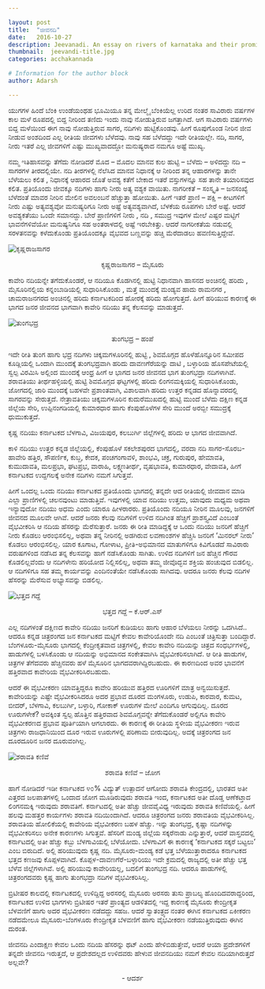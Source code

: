 ```yaml
---

layout: post
title:  "ಜೀವನದಿ"
date:   2016-10-27
description: Jeevanadi. An essay on rivers of karnataka and their prominance in relation with kannada movies!
thumbnail:  jeevandi-title.jpg
categories: acchakannada

# Information for the author block
author: Adarsh

---
```


ಯುಗಗಳ ಹಿಂದೆ ಬೆಂಕಿ ಉಂಡೆಯಂಥಹ ಭೂಮಿಯೂ ತನ್ನ ಮೇಲ್ಮೈ  ಬೆಂಕಿಯೆಲ್ಲ ಉರಿದ ನಂತರ ಸಾವಿರಾರು ವರ್ಷಗಳ ಕಾಲ ಮಳೆ ರೂಪದಲ್ಲಿ ಬಿದ್ದ ನೀರಿಂದ ತಣಿದು ಇಂದು ನಾವು ನೋಡುತ್ತಿರುವ ಜಗತ್ತಾಗಿದೆ. ಆಗ ಸಾವಿರಾರು ವರ್ಷಗಳು ಬಿದ್ದ ಮಳೆಯಿಂದ  ಈಗ ನಾವು ನೋಡುತ್ತಿರುವ ಸಾಗರ, ನದಿಗಳು ಹುಟ್ಟಿಕೊಂಡವು. ಹೀಗೆ ರೂಪುಗೊಂಡ ನೀರಿನ ಜೀವ ನೀಡುವ ಅಂಶದಿಂದ ಎಲ್ಲ ರೀತಿಯ ಜೀವಗಳು ಬೆಳೆದವು. ನಾವು ಸಹ ಬೆಳೆದದ್ದು ಇದೇ ರೀತಿಯಲ್ಲೇ. ನದಿ, ಸಾಗರ, ನೀರು ಇತರೆ ಎಲ್ಲ ಜೀವಗಳಿಗೆ ಎಷ್ಟು ಮುಖ್ಯವಾದದ್ದೋ ಮನುಷ್ಯರಾದ ನಮಗೂ ಅಷ್ಟೆ ಮುಖ್ಯ.<!--more-->

ನಮ್ಮ ಇತಿಹಾಸವನ್ನು ತೆಗೆದು ನೋಡಿದರೆ ಮೊದ –  ಮೊದಲ ಮಾನವ ಕುಲ ಹುಟ್ಟಿ – ಬೆಳೆದು  – ಅಳಿದದ್ದು  ನದಿ – ಸಾಗರಗಳ ತೀರದಲ್ಲಿಯೇ. ನದಿ ತೀರಗಳಲ್ಲಿ ನೆಲೆಸಿದ ಮಾನವ ನಿಧಾನಕ್ಕೆ  ಆ ನೀರಿಂದ ತನ್ನ ಆಹಾರಗಳನ್ನು ತಾನೇ ಬೆಳೆಯಲು ಕಲಿತ , ನಿಧಾನಕ್ಕೆ ಆಹಾರದ ಜೊತೆ ಅವಶ್ಯ ಕತೆಗೆ ಬೇಕಾದ ಇತರೆ ವಸ್ತುಗಳನ್ನೂ ಸಹ ತಾನೇ ತಯಾರಿಸವುದ ಕಲಿತ. ಪ್ರತಿಯೊಂದು ಜೀವಕ್ಕೂ  ನದಿಗಳು ಹಾಗು ನೀರು ಅತ್ಯ ವಶ್ಯಕ ವಾಯಿತು. ನಾಗರೀಕತೆ – ಸಂಸ್ಕೃತಿ – ಜನಸಂಖ್ಯೆ ಬೆಳೆದಂತೆ ಮಾವರ ನೀರಿನ ಮೇಲಿನ ಅವಲಂಬನೆ ಹೆಚ್ಚುತ್ತಾ ಹೋಯಿತು. ಹೀಗೆ ಇತರೆ ಪ್ರಾಣಿ – ಪಕ್ಷಿ – ಕೀಟಗಳಿಗೆ ನೀರು ಎಷ್ಟು ಅತ್ಯವಶ್ಯವೋ ಮನುಷ್ಯರಿಗೂ ನೀರು ಅಷ್ಟೆ ಅತ್ಯವಶ್ಯವಾಗಿದೆ, ಬೆಳಕೆಯ ರೂಪಗಳು ಬೇರೆ ಅಷ್ಟೆ. ಆದರೆ ಅವಶ್ಯಕತೆಯು ಒಂದೇ ಸಮಾನದ್ದು. ಬೇರೆ ಪ್ರಾಣಿಗಳಿಗೆ ನೀರು , ನದಿ , ಸಮುದ್ರ ಇವುಗಳ ಮೇಲೆ ಎಷ್ಟರ ಮಟ್ಟಿಗೆ ಭಾವನೆಗಳಿವೆಯೋ ಮನುಷ್ಯನಿಗೂ ಸಹ ಅಂತರಾಳದಲ್ಲಿ ಅಷ್ಟೆ ಇರಬೇಕಿತ್ತು. ಆದರೆ ನಾಗರೀಕತೆಯ ನಡುವಲ್ಲಿ ಸರಳತನವನ್ನು ಕಳೆದುಕೊಂಡು ಪ್ರತಿಯೊಂದಕ್ಕೂ ವೈಭವದ ಬಣ್ಣವನ್ನು ಹಚ್ಚಿ ಮೆರೆದಾಡಲು ಹವಣಿಸುತ್ತಿದ್ದೇವೆ.

![ಕೃಷ್ಣರಾಜಸಾಗರ](/assets/img/krs.jpg  "KRS")
<p align="center">ಕೃಷ್ಣರಾಜಸಾಗರ – ಮೈಸೂರು</p>
ಕಾವೇರಿ ನದಿಯನ್ನೇ ತಗೆದುಕೊಂಡರೆ, ಆ ನದಿಯೂ ಕೊಡಗಿನಲ್ಲಿ ಹುಟ್ಟಿ ನಿಧಾನವಾಗಿ ಹಾಸನದ ಅಂಚಿನಲ್ಲಿ ಹರಿದು , ಮೈಸೂರಿನಲ್ಲಿಯ ಕನ್ನಂಬಾಡಿಯಲ್ಲಿ ಸುಧಾರಿಸಿಕೊಂಡು , ಮತ್ತೆ ಮುಂದಕ್ಕೆ ಮಂಡ್ಯವ ಹಾದು ರಾಮನಗರ , ಚಾಮರಾಜನಗರದ ಅಂಚಿನಲ್ಲಿ ಹರಿದು ಕರ್ನಾಟಕದಿಂದ ಹೋರಕ್ಕೆ ಹರಿದು ಹೋಗುತ್ತದೆ. ಹೀಗೆ ಹರಿಯುವ ಕಾರಣಕ್ಕೆ ಈ ಭಾಗದ ಜನರ ಜೀವನದ ಭಾಗವಾಗಿ ಕಾವೇರಿ ನದಿಯು ತನ್ನ ಕೆಲಸವನ್ನು ಮಾಡುತ್ತದೆ.

![ತುಂಗಭದ್ರ](/assets/img/tungabhadra_hampe.jpg  "Tungabhadra-hampe")

<p align="center"> ತುಂಗಭದ್ರ – ಹಂಪೆ</p>

ಇದೇ ರೀತಿ ತುಂಗ ಹಾಗು ಭದ್ರ ನದಿಗಳು ಚಿಕ್ಕಮಗಳೂರಿನಲ್ಲಿ ಹುಟ್ಟಿ , ಶಿವಮೊಗ್ಗದ ಹೊಳೆಹೊನ್ನೂರಿನ ಸಮೀಪದ ಕೂಡ್ಲಿಯಲ್ಲಿ ಒಂದಾಗಿ ಮುಂದಕ್ಕೆ ತುಂಗಭದ್ರವಾಗಿ ಹರಿದು ದಾವಣಗೆರೆಯನ್ನು ದಾಟಿ , ಬಳ್ಳಾರಿಯ ಹೊಸಪೇಟೆಯಲ್ಲಿ ಸ್ವಲ್ಪ ವಿರಮಿಸಿ ಅಲ್ಲಿಂದ ಮುಂದಕ್ಕೆ ಆಂಧ್ರ ಹೀಗೆ ಆ ಭಾಗದ ಜನರ ಜೀವನದ ಭಾಗ ತುಂಗಭದ್ರಾ ನದಿಗಳಾಗಿವೆ. ಶರಾವತಿಯು ತೀರ್ಥಹಳ್ಳಿಯಲ್ಲಿ ಹುಟ್ಟಿ ಶಿವಮೊಗ್ಗದ ಘಟ್ಟಗಳಲ್ಲಿ ಹರಿದು ಲಿಂಗನಮಕ್ಕಿಯಲ್ಲಿ ಸುಧಾರಿಸಿಕೊಂಡು, ಜೋಗದಲ್ಲಿ ಜಾರಿ ಮುಂದಕ್ಕೆ ಬಹಳವೇ ಪ್ರಶಾಂತವಾಗಿ, ವಿಶಾಲವಾಗಿ ಹರಿದು ಉತ್ತರ ಕನ್ನಡದ ಹೊನ್ನಾವರದಲ್ಲಿ ಸಾಗರವನ್ನು ಸೇರುತ್ತದೆ.
ನೇತ್ರಾವತಿಯು ಚಿಕ್ಕಮಗಳೂರಿನ ಕುದುರೆಮುಖದಲ್ಲಿ ಹುಟ್ಟಿ ಮುಂದೆ ಬೆಳೆದು ದಕ್ಷಿಣ ಕನ್ನಡ ಜಿಲ್ಲೆಯ ಸೇರಿ, ಉಪ್ಪಿನಂಗಡಿಯಲ್ಲಿ ಕುಮಾರಧಾರ ಹಾಗು ಕೆಂಪುಹೊಳೆಗಳ ಸೇರಿ ಮುಂದೆ ಅರಬ್ಬೀ ಸಮುದ್ರಕ್ಕೆ ಧುಮುಕುತ್ತದೆ.

ಕೃಷ್ಣ ನದಿಯು ಕರ್ನಾಟಕದ ಬೆಳಗಾವಿ, ವಿಜಯಪುರ, ಕಲಬುರ್ಗಿ ಜಿಲ್ಲೆಗಳಲ್ಲಿ ಹರಿದು ಆ ಭಾಗದ ಜೀವವಾಗಿದೆ.

ಕಾಳಿ ನದಿಯು ಉತ್ತರ ಕನ್ನಡ ಜಿಲ್ಲೆಯಲ್ಲಿ, ಕೆಂಪುಹೊಳೆ ಸಕಲೇಶಪುರದ ಭಾಗದಲ್ಲಿ, ವರದಾ ನದಿ ಸಾಗರ-ಸೊರಬ-ಹಾವೇರಿ ಹತ್ತಿರ, ಸೌಪರ್ಣಿಕ, ಕುಬ್ಜ, ಕೇದಕ, ಪಂಚಗಂಗಾವಳಿ, ಶಾಂಭವಿ, ಚಕ್ರ, ಗುರುಪುರ, ಹೇಮಾವತಿ, ಕುಮುದಾವತಿ, ಮಲಪ್ರಭಾ, ಘಟಪ್ರಭ, ವಾರಾಹಿ, ಲಕ್ಷ್ಮಣತೀರ್ಥ, ವೃಷಭಾವತಿ, ಕುಮಾರಧಾರ, ವೇದಾವತಿ, ಹೀಗೆ ಕರ್ನಾಟಕದ ಉದ್ದಗಲಕ್ಕೆ ಅನೇಕ ನದಿಗಳು ನಮಗೆ ಸಿಗುತ್ತವೆ.

ಹೀಗೆ ಒಂದಲ್ಲ ಒಂದು ನದಿಯು ಕರ್ನಾಟಕದ ಪ್ರತಿಯೊಂದು ಭಾಗದಲ್ಲಿ ತನ್ನದೇ ಆದ ರೀತಿಯಲ್ಲಿ ಜೀವದಾನ ಮಾಡಿ ಎಲ್ಲಾ ಪ್ರಾಣಿಗಳಲ್ಲಿ ಚಲನವುಂಟು ಮಾಡುತ್ತಿವೆ. ಇವುಗಳಲ್ಲಿ ಯಾವ ನದಿಯು ಉತ್ತಮ, ಯಾವುದು ಮಧ್ಯಮ ಅಥವಾ ಇನ್ಯಾವುದೋ ನದಿಯು ಅಧಮ ಎಂದು ಯಾರೂ ಹೀಳರಾರರು. ಪ್ರತಿಯೊಂದು ನದಿಯೂ ನೀರಿನ ಮೂಲವು, ಜನಗಳಿಗೆ ಜೀವನದ ಮೂಲವೇ ಆಗಿವೆ. ಆದರೆ ಜನರು ಕೆಲವು ನದಿಗಳಿಗೆ ಉಳಿದ ನದಿಗಿಂತ ಹೆಚ್ಚಿಗೆ ಪ್ರಾಶಸ್ತ್ಯವಿದೆ ಎಂಬಂತೆ ವೈಭವೀಕರಿಸಿ ಆ ನದಿಯ ಹೆಸರನ್ನು ಮೆರೆಸುತ್ತಾರೆ. ಜನರು ಈ ರೀತಿ ಮಾಡಿದ್ದಕ್ಕೆ ಆ ಒಂದು ನದಿಯು ಜನರಿಗೆ ಹೆಚ್ಚಿಗೆ ನೀರು ಕೊಡಲು ಆರಂಭಿಸಲಿಲ್ಲ, ಅಥವಾ ತನ್ನ ನೀರಿನಲ್ಲಿ ಅಡಗಿರುವ ಲವಣಾಂಶಗಳ ಹೆಚ್ಚಿಸಿ ಜನರಿಗೆ ‘ಮಿನರಲ್ ನೀರು’ ಕೊಡಲು ಆರಂಭಿಸಲಿಲ್ಲ. ಯಾರ ಕೂಗಾಟ, ಗೋಳಾಟ, ಪ್ರೀತಿ-ಅಭಿಮಾನದ ಮಾತುಗಳಿಗೂ ಕಿವಿಗೊಡದೆ ಸಾವಿರಾರು ವರುಷಗಳಿಂದ ನಡೆಸಿದ ತನ್ನ ಕೆಲಸವನ್ನು ಹಾಗೆ ನಡೆಸಿಕೊಂಡು ಸಾಗಿತು. ಉಳಿದ ನದಿಗಳಿಗೆ ಜನ ಹೆಚ್ಚಿನ ಗೌರವ ಕೊಡಲಿಲ್ಲವೆಂದು ಆ ನದಿಗಳೇನು ಹರಿಯೋದ ನಿಲ್ಲಿಸಲಿಲ್ಲ, ಅಥವಾ ತಮ್ಮ ಜೀವೊದ್ಭವ ಶಕ್ತಿಯ ಹಂಚುವುದ ಬಿಡಲಿಲ್ಲ. ಆ ನದಿಗಳಿಗೂ ಸಹ ತಮ್ಮ ಕಾರ್ಯವನ್ನು ಎಂದಿನಂತೆಯೇ ನಡೆಸಿಕೊಂಡು ಸಾಗಿದವು. ಆದರೂ ಜನರು ಕೆಲವು ನದಿಗಳ ಹೆಸರನ್ನು ಮೆರೆಸುವ ಅಭ್ಯಾಸವನ್ನು ಬಿಡಲಿಲ್ಲ.

![ಭತ್ತದ ಗದ್ದೆ](/assets/img/mysuru-gadde.jpg  "mysuru-gadde")
 
<p align="center"> ಭತ್ತದ ಗದ್ದೆ – ಕೆ.ಆರ್.ಎಸ್</p>

ಎಲ್ಲ ನದಿಗಳಂತೆ ದಕ್ಷಿಣದ ಕಾವೇರಿ ನದಿಯು ಜನರಿಗೆ ಕುಡಿಯಲು ಹಾಗು ಆಹಾರ ಬೆಳೆಯಲು ನೀರನ್ನು ಒದಗಿಸಿದೆ.. ಆದರೂ ಕನ್ನಡ ಚಿತ್ರರಂಗದ ಜನ ಕರ್ನಾಟಕದ ಮಟ್ಟಿಗೆ ಕೇವಲ ಕಾವೇರಿಯೊಂದೇ ನದಿ ಎಂಬಂತೆ ಚಿತ್ರಿಸುತ್ತಾ ಬಂದಿದ್ದಾರೆ. ಬೆಂಗಳೂರು-ಮೈಸೂರು ಭಾಗದಲ್ಲಿ ಕೆಂದ್ರೀಕೃತವಾದ ಚಿತ್ರಗಳಲ್ಲಿ, ಕೇವಲ ಕಾವೇರಿ ನದಿಯನ್ನು ಚಿತ್ರದ ಸಂಧರ್ಭಗಳಲ್ಲಿ, ಹಾಡುಗಳಲ್ಲಿ ಬಳಸಿಕೊಂಡು ಆ ನದಿಯನ್ನು ಅಭಿಮಾನದ ಸಂಕೇತವಾಗಿಸಿ ವೈಭವೀಕರಿಸಲಾಗಿದೆ. ಆ ರೀತಿ ಹಾಡುಗಳ, ಚಿತ್ರಗಳ ತೆಗೆದವರು ಹೆಚ್ಚಿನವರು ಹಳೆ ಮೈಸೂರಿನ ಭಾಗದವರಾಗಿದ್ದಿರಬಹುದು. ಈ ಕಾರಣದಿಂದ ಅವರ ಭಾವನೆಗೆ ಹತ್ತಿರವಾದ ಕಾವೇರಿಯ ವೈಭವೀಕರಿಸಿರಬಹುದು.

ಆದರೆ ಈ ವೈಭವೀಕರಣ ಯಾವತ್ತಿದ್ದರೂ ಕಾವೇರಿ ಹರಿಯುವ ಹತ್ತಿರದ ಊರಿಗಳಿಗೆ ಮಾತ್ರ ಅನ್ವಯಿಸುತ್ತದೆ. ಕಾವೇರಿಯನ್ನು ಎಷ್ಟೇ ವೈಭವೀಕರಿಸಿದರೂ ಅದರ ಪ್ರಭಾವ ದೂರದ ಮಂಗಳೂರು, ಉಡುಪಿ, ಕಾರವಾರ, ಕುಮಟ, ಬೀದರ್, ಬೆಳಗಾವಿ, ಕಲಬುರ್ಗಿ, ಬಳ್ಳಾರಿ, ಗೋಕಾಕ್ ಊರುಗಳ ಮೇಲೆ ಎಂದಿಗೂ ಆಗುವುದಿಲ್ಲ. ದೂರದ ಊರುಗಳೇಕೆ? ಅವಕ್ಕಿಂತ ಸ್ವಲ್ಪ ಹೊತ್ತಿನ ಹತ್ತಿರವಾದ ಶಿವಮೊಗ್ಗವನ್ನೇ ತೆಗೆದುಕೊಂಡರೆ ಅಲ್ಲಿಗೂ ಕಾವೇರಿ ವೈಭವೀಕರಣದ ಪ್ರಭಾವ ಪೂರ್ತಿಯಾಗಿ ಆಗಲಾರದು. ಈ ಕಾರಣಕ್ಕೆ  ಈ ರೀತಿಯ ಸ್ಥಳೀಯ ವೈಭವೀಕರಣ ಇರುವ ಚಿತ್ರಗಳು ರಾಜಧಾನಿಯಿಂದ ದೂರ ಇರುವ ಊರುಗಳಲ್ಲಿ ಪರಿಣಾಮ ಬೀರುವುದಿಲ್ಲ. ಅದಕ್ಕೆ ಚಿತ್ರರಂಗದ ಜನ ದೂರದೂರಿನ ಜನರ ದೂರುವಂಗಿಲ್ಲ.

![ಶರಾವತಿ ಕಣಿವೆ](/assets/img/sharavathi.jpg  "sharavathi kanive")

<p align="center"> ಶರಾವತಿ ಕಣಿವೆ – ಜೋಗ </p>

ಹಾಗೆ ನೋಡಿದರೆ ಇಡೀ ಕರ್ನಾಟಕದ ೪೦% ವಿದ್ಯುತ್ ಉತ್ಪಾದನೆ ಆಗೋದು ಶರಾವತಿ ಕೇಂದ್ರದಲ್ಲಿ, ಭಾರತದ ಅತೀ ಎತ್ತರದ ಜಲಪಾತಗಳಲ್ಲಿ ಒಂದಾದ ಜೋಗ ಮೂಡಿರುವುದು ಶರಾವತಿ ಇಂದ, ಕರ್ನಾಟಕದ ಅತೀ ದೊಡ್ಡ ಆಣೆಕಟ್ತಾದ ಲಿಂಗನಮಕ್ಕಿ ಇರುವುದು ಶರಾವತಿಗೆ. ಕರ್ನಾಟದಲ್ಲಿ ಅತೀ ಹೆಚ್ಚು ಜೀವವೈವಿಧ್ಯ ಇರುವುದು ಶರಾವತಿ ಕಣಿವೆಯಲ್ಲಿ. ಹೀಗೆ ಹಲವು ಮಹತ್ತರ ಕಾರ್ಯಗಳು ಶರಾವತಿ ನದಿಯಿಂದಾಗಿದೆ. ಆದರೂ ಚಿತ್ರರಂಗದ ಜನರು ಶರಾವತಿಯ ವೈಭವೀಕರಿಸಿಲ್ಲ. ಶರಾವತಿಯ ಹೋಲಿಕೆಯಲ್ಲಿ ಕಾವೇರಿಯ ವೈಭವೀಕರಣ ಬಹಳ ಹೆಚ್ಚು. ಇನ್ನು ತುಂಗಭದ್ರ, ಕೃಷ್ಣಾ ನದಿಗಳನ್ನು ವೈಭವೀಕರಿಸಲು ಅನೇಕ ಕಾರಣಗಳು ಸಿಗುತ್ತವೆ. ಹೆಸರಿಗೆ ಮಂಡ್ಯ ಜಿಲ್ಲೆಯ ಸಕ್ಕರೆನಾಡು ಎನ್ನುತ್ತಾರೆ, ಆದರೆ ವಾಸ್ತವದಲ್ಲಿ ಕರ್ನಾಟದಲ್ಲಿ ಅತೀ ಹೆಚ್ಚು ಕಬ್ಬು ಬೆಳಗಾವಿಯಲ್ಲಿ ಬೆಳೆಯೋದು. ಬೆಳಗಾವಿಗೆ ಈ ಕಾರಣಕ್ಕೆ ‘ಕರ್ನಾಟಕದ ಸಕ್ಕರೆ ಬಟ್ಟಲು’ ಎಂಬ ಬಿರುದಿದೆ. ಅಲ್ಲಿ ಹರಿಯುವುದು ಕೃಷ್ಣ ನದಿ. ಮೈಸೂರು-ಮಂಡ್ಯ ಕಡೆ ಭತ್ತ ಬೆಳೆಯುತ್ತಾರಾದರೂ ಕರ್ನಾಟಕದ ಭತ್ತದ ಕಣಜವು ಕೊಪ್ಪಳವಾಗಿದೆ. ಕೊಪ್ಪಳ-ದಾವಣಗೆರೆ-ಬಳ್ಳಾರಿಯು ಇದೇ ಕ್ರಮದಲ್ಲಿ ರಾಜ್ಯದಲ್ಲಿ ಅತೀ ಹೆಚ್ಚು ಭತ್ತ ಬೆಳೆವ ಜಿಲ್ಲೆಗಳಾಗಿವೆ. ಅಲ್ಲಿ ಹರಿಯುವು ಕಾವೇರಿಯಲ್ಲ, ಬದಲಿಗೆ ತುಂಗಭದ್ರ ನದಿ. ಆದರೂ ಹಾಡುಗಳಲ್ಲಿ ಚಿತ್ರರಂಗದವರು ಕೃಷ್ಣ ಹಾಗು ತುಂಗಭದ್ರಾ ನದಿಗಳ ವೈಭವೀಕರಿಸಿಲ್ಲ.

ಬ್ರಿಟೀಷರ ಕಾಲದಲ್ಲಿ ಕರ್ನಾಟಕದಲ್ಲಿ ಉಳಿದ್ದಿದ್ದ ಅರಸರಲ್ಲಿ ಮೈಸೂರು ಅರಸರು ತುಸು ಪ್ರಾಬಲ್ಯ ಹೊಂದಿದವರಾದ್ದರಿಂದ, ಕರ್ನಾಟಕದ ಉಳಿದ ಭಾಗಗಳು ಬ್ರಿಟೀಷರ ಇತರೆ ಪ್ರಾಂತ್ಯದ ಆಡಳಿತದಲ್ಲಿ ಇದ್ದ ಕಾರಣಕ್ಕೆ ಮೈಸೂರು ಕೇಂದ್ರೀಕೃತ ಬೆಳವಣಿಗೆ ಹಾಗು ಅದರ ವೈಭವೀಕರಣ ನಡೆದದ್ದು ಸಹಜ. ಆದರೆ ಸ್ವಾತಂತ್ರ್ಯದ ನಂತರ ಈಗಿನ ಕರ್ನಾಟಕದ ಏಕೀಕರಣ ನಡೆದಮೇಲೂ ಮೈಸೂರು-ಬೆಂಗಳೂರು ಕೇಂದ್ರೀಕೃತ ಬೆಳವಣಿಗೆ ಹಾಗು ವೈಭವೀಕರಣ ನಡೆಯುತ್ತಿರುವುದು ಈಗಿನ ದುರಂತ.

ಜೀವನದಿ ಎಂದಾಕ್ಷಣ ಕೇವಲ ಒಂದು ನದಿಯ ಹೆಸರನ್ನು ಥಟ್ ಎಂದು ಹೇಳಿಬಿಡುತ್ತೇವೆ, ಆದರೆ ಆಯಾ ಪ್ರದೇಶಗಳಿಗೆ ತನ್ನದೇ ಜೀವನದಿ ಇರುತ್ತದೆ, ಆ ಪ್ರದೇಶದಲ್ಲದ ಉಳಿದವರು ಹೇಳುವ ಜೀವನದಿಯು ನಮಗೆ ಕೇವಲ ನದಿಯಾಗಿರುತ್ತದೆ ಅಲ್ಲವೇ?<br>

<p align="center">- ಆದರ್ಶ</p>

